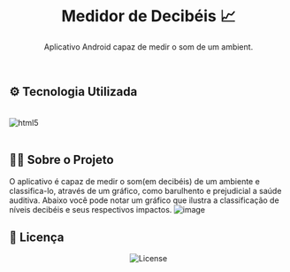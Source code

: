 <h1 align="center"> Medidor de Decibéis 📈 </h1>

<p align="center">
Aplicativo Android capaz de medir o som de um ambient. <br/>

</p>


<br>


## ⚙ Tecnologia Utilizada

<div style="display: inline_block"><br/>
  <img align="center" alt="html5" src=	https://img.shields.io/badge/Kotlin-0095D5?&style=for-the-badge&logo=kotlin&logoColor=white)/>
</div><br/>


## 👩‍💻 Sobre o Projeto

O aplicativo é capaz de medir o som(em decibéis) de um ambiente e classifica-lo, através de um gráfico, como barulhento e prejudicial a saúde auditiva.
Abaixo você pode notar um gráfico que ilustra a classificação de níveis decibéis e seus respectivos impactos.
![image](https://github.com/user-attachments/assets/fddf27e7-0dac-4e59-b0e6-bcf534e0ca07)


## :memo: Licença

<p align="center">
  <img alt="License" src="https://img.shields.io/static/v1?label=license&message=MIT&color=49AA26&labelColor=000000">
</p>
